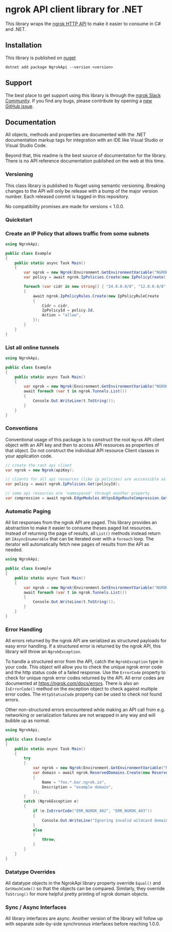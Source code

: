 # ngrok API client library for .NET

This library wraps the [ngrok HTTP API](https://ngrok.com/docs/api) to make it
easier to consume in C# and .NET.

## Installation

This library is published on [nuget](https://www.nuget.org/packages/NgrokApi/)

    dotnet add package NgrokApi --version <version>

## Support

The best place to get support using this library is through the [ngrok Slack Community](https://ngrok.com/slack). If you find any bugs, please contribute by opening a [new GitHub issue](https://github.com/ngrok/ngrok-api-dotnet/issues/new/choose).

## Documentation

All objects, methods and properties are documented with the .NET documentation
markup tags for integration with an IDE like Visual Studio or Visual Studio
Code.

Beyond that, this readme is the best source of documentation for the library.
There is no API reference documentation published on the web at this time.

### Versioning

This class library is published to Nuget using semantic versioning. Breaking
changes to the API will only be release with a bump of the major version number.
Each released commit is tagged in this repository.

No compatibility promises are made for versions < 1.0.0.

### Quickstart

### Create an IP Policy that allows traffic from some subnets

```csharp
using NgrokApi;

public class Example
{
    public static async Task Main()
    {
        var ngrok = new Ngrok(Environment.GetEnvironmentVariable("NGROK_API_KEY"));
        var policy = await ngrok.IpPolicies.Create(new IpPolicyCreate());

        foreach (var cidr in new string[] { "24.0.0.0/8", "12.0.0.0/8" })
        {
            await ngrok.IpPolicyRules.Create(new IpPolicyRuleCreate
            {
                Cidr = cidr,
                IpPolicyId = policy.Id,
                Action = "allow",
            });
        }
    }
}
```

### List all online tunnels

```csharp
using NgrokApi;

public class Example
{
    public static async Task Main()
    {
        var ngrok = new Ngrok(Environment.GetEnvironmentVariable("NGROK_API_KEY"));
        await foreach (var t in ngrok.Tunnels.List())
        {
            Console.Out.WriteLine(t.ToString());
        }
    }
}
```

### Conventions

Conventional usage of this package is to construct the root `Ngrok` API client
object with an API key and then to access API resources as properties of that
object. Do not construct the individual API resource Client classes in your
application code.

```csharp
// create the root api client
var ngrok = new Ngrok(apiKey);

// clients for all api resources (like ip policies) are acccessible as properties of the root client
var policy = await ngrok.IpPolicies.Get(policyId);

// some api resources are 'namespaced' through another property
var compression = await ngrok.EdgeModules.HttpsEdgeRouteCompression.Get(edgeRouteItem);
```

### Automatic Paging

All list responses from the ngrok API are paged. This library provides an
abstraction to make it easier to consume theses paged list resources. Instead
of returning the page of results, all `List()` methods instead return an
`IAsyncEnumerable` that can be iterated over with a `foreach` loop. The iterator
will automatically fetch new pages of results from the API as needed.

```csharp
using NgrokApi;

public class Example
{
    public static async Task Main()
    {
        var ngrok = new Ngrok(Environment.GetEnvironmentVariable("NGROK_API_KEY"));
        await foreach (var t in ngrok.Tunnels.List())
        {
            Console.Out.WriteLine(t.ToString());
        }
    }
}
```

### Error Handling

All errors returned by the ngrok API are serialized as structured payloads for
easy error handling.  If a structured error is returned by the ngrok API, this
library will throw an `NgrokException`.

To handle a structured error from the API, catch the `NgrokException` type in
your code. This object will allow you to check the unique ngrok error code and
the http status code of a failed response. Use the `ErrorCode` property to
check for unique ngrok error codes returned by the API. All error codes are
documented at https://ngrok.com/docs/errors. There is also an `IsErrorCode()`
method on the exception object to check against multiple error codes. The
`HttpStatusCode` property can be used to check not found errors.

Other non-structured errors encountered while making an API call from e.g. networking
or serialization failures are not wrapped in any way and will bubble up as normal.

```csharp
using NgrokApi;

public class Example
{
    public static async Task Main()
    {
        try
        {
            var ngrok = new Ngrok(Environment.GetEnvironmentVariable("NGROK_API_KEY"));
            var domain = await ngrok.ReservedDomains.Create(new ReservedDomainCreate()
            {
                Name = "foo.*.bar.ngrok.io",
                Description = "example domain",
            });
        }
        catch (NgrokException e)
        {
            if (e.IsErrorCode("ERR_NGROK_402", "ERR_NGROK_403"))
            {
                Console.Out.WriteLine("Ignoring invalid wildcard domain.");
            }
            else
            {
                throw;
            }
        }
    }
}
```


### Datatype Overrides

All datatype objects in the NgrokApi library property override `Equal()` and `GetHashCode()`
so that the objects can be compared. Similarly, they override `ToString()` for more helpful
pretty printing of ngrok domain objects.

### Sync / Async Interfaces

All library interfaces are async. Another version of the library will follow up
with separate side-by-side synchronous interfaces before reaching 1.0.0.
